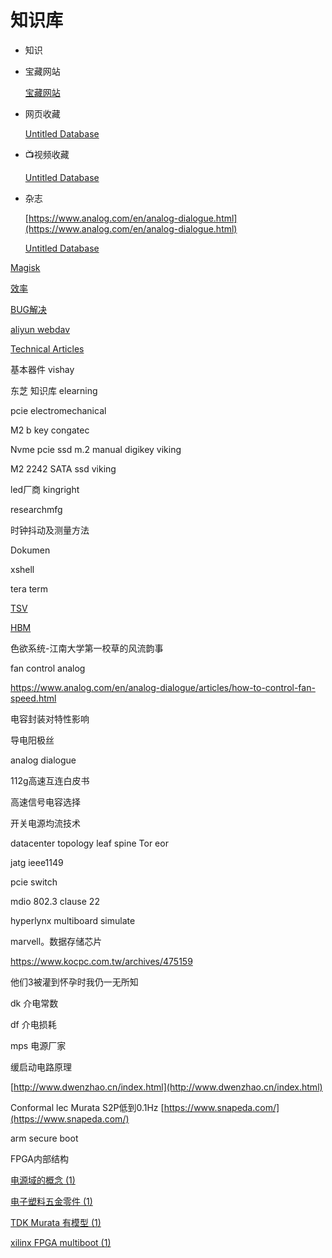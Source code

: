 # 知识库

- 知识
    

    
- 宝藏网站
    
    [宝藏网站](%E7%9F%A5%E8%AF%86%E5%BA%93%20e89c8e55215542ccb77901f6f4e7b40e/%E5%AE%9D%E8%97%8F%E7%BD%91%E7%AB%99%207baf51a6db2b446e96a5023e18d43bb5.csv)
    
- 网页收藏
    
    [Untitled Database](%E7%9F%A5%E8%AF%86%E5%BA%93%20e89c8e55215542ccb77901f6f4e7b40e/Untitled%20Database%20d0f81a2fa77d4a08bb42de5a304ab0b6.csv)
    
- 📺视频收藏
    
    [Untitled Database](%E7%9F%A5%E8%AF%86%E5%BA%93%20e89c8e55215542ccb77901f6f4e7b40e/Untitled%20Database%2032d69ca4ecf34eebaf8c9cb9d3d6494d.csv)
    
- 杂志
    
    [https://www.analog.com/en/analog-dialogue.html](https://www.analog.com/en/analog-dialogue.html)
    
    [Untitled Database](%E7%9F%A5%E8%AF%86%E5%BA%93%20e89c8e55215542ccb77901f6f4e7b40e/Untitled%20Database%20e564f67905c24baea44130522047831a.csv)
    

[Magisk](%E7%9F%A5%E8%AF%86%E5%BA%93%20e89c8e55215542ccb77901f6f4e7b40e/Magisk%20d830398f35224722836819207ed13001.md)

[效率](%E7%9F%A5%E8%AF%86%E5%BA%93%20e89c8e55215542ccb77901f6f4e7b40e/%E6%95%88%E7%8E%87%20df7604429fb34fe7829d47e245c1876d.md)

[BUG解决](%E7%9F%A5%E8%AF%86%E5%BA%93%20e89c8e55215542ccb77901f6f4e7b40e/BUG%E8%A7%A3%E5%86%B3%203c2a59fa32994901bcb99f6483c0552b.md)

[aliyun webdav](%E7%9F%A5%E8%AF%86%E5%BA%93%20e89c8e55215542ccb77901f6f4e7b40e/aliyun%20webdav%2029d2f37a8edf4967905765cffce71b79.md)

[Technical Articles](%E7%9F%A5%E8%AF%86%E5%BA%93%20e89c8e55215542ccb77901f6f4e7b40e/Technical%20Articles%20702b8da8f209496188b371eb434d790b.csv)

基本器件 vishay

东芝 知识库 elearning

pcie electromechanical

M2  b key congatec 

Nvme pcie ssd m.2 manual digikey viking

M2 2242 SATA ssd viking

led厂商 kingright

researchmfg

时钟抖动及测量方法

Dokumen 

xshell

tera term

[TSV](https://en.wikipedia.org/wiki/Through-silicon_via)

[HBM](https://en.wikipedia.org/wiki/High_Bandwidth_Memory)

色欲系统-江南大学第一校草的风流韵事

fan control analog

https://www.analog.com/en/analog-dialogue/articles/how-to-control-fan-speed.html

电容封装对特性影响

导电阳极丝

analog dialogue

112g高速互连白皮书

高速信号电容选择

开关电源均流技术

datacenter topology leaf spine Tor eor

jatg ieee1149

pcie switch

mdio 802.3 clause 22

hyperlynx  multiboard simulate

marvell。数据存储芯片

https://www.kocpc.com.tw/archives/475159

他们3被灌到怀孕时我仍一无所知

dk 介电常数

df 介电损耗

mps 电源厂家

缓启动电路原理

[http://www.dwenzhao.cn/index.html](http://www.dwenzhao.cn/index.html)

Conformal lec
Murata S2P低到0.1Hz
[https://www.snapeda.com/](https://www.snapeda.com/)

arm secure boot

FPGA内部结构

[电源域的概念 (1)](%E7%9F%A5%E8%AF%86%E5%BA%93%20e89c8e55215542ccb77901f6f4e7b40e/%E7%94%B5%E6%BA%90%E5%9F%9F%E7%9A%84%E6%A6%82%E5%BF%B5%20(1)%2032d3624403f7471da3025b644deeb53a.md)

[电子塑料五金零件 (1)](%E7%9F%A5%E8%AF%86%E5%BA%93%20e89c8e55215542ccb77901f6f4e7b40e/%E7%94%B5%E5%AD%90%E5%A1%91%E6%96%99%E4%BA%94%E9%87%91%E9%9B%B6%E4%BB%B6%20(1)%20189a8889ef854581a88b8b6f20fced5e.md)

[TDK Murata 有模型 (1)](%E7%9F%A5%E8%AF%86%E5%BA%93%20e89c8e55215542ccb77901f6f4e7b40e/TDK%20Murata%20%E6%9C%89%E6%A8%A1%E5%9E%8B%20(1)%20ec0d6d868081444084b95ffc293bee6f.md)

[xilinx FPGA multiboot (1)](%E7%9F%A5%E8%AF%86%E5%BA%93%20e89c8e55215542ccb77901f6f4e7b40e/xilinx%20FPGA%20multiboot%20(1)%20249ef9611b6a4b6ea9510b7904342158.md)